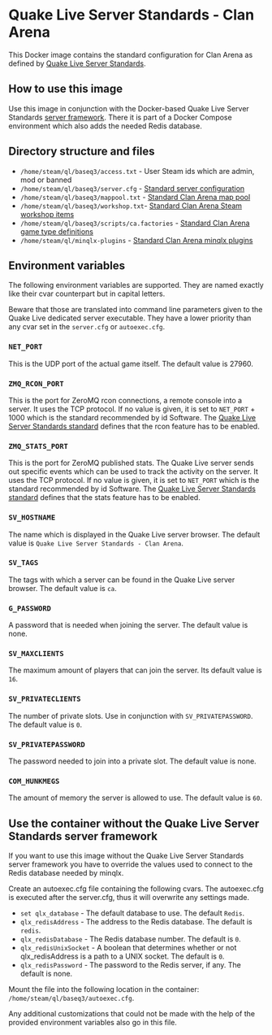 # Quake Live Server Standards - Clan Arena

This Docker image contains the standard configuration for Clan Arena as defined by [Quake Live Server Standards](https://github.com/quakelive-server-standards).

## How to use this image

Use this image in conjunction with the Docker-based Quake Live Server Standards [server framework](https://github.com/quakelive-server-standards/server-framework). There it is part of a Docker Compose environment which also adds the needed Redis database.

## Directory structure and files

- `/home/steam/ql/baseq3/access.txt` - User Steam ids which are admin, mod or banned
- `/home/steam/ql/baseq3/server.cfg` - [Standard server configuration](https://github.com/quakelive-server-standards/server-framework/blob/master/configs/standard/server.cfg)
- `/home/steam/ql/baseq3/mappool.txt` - [Standard Clan Arena map pool](https://github.com/quakelive-server-standards/server-framework/blob/master/mappools/standard/ca/mappool.txt)
- `/home/steam/ql/baseq3/workshop.txt`- [Standard Clan Arena Steam workshop items](https://github.com/quakelive-server-standards/server-framework/blob/master/workshop/standard/ca/workshop.txt)
- `/home/steam/ql/baseq3/scripts/ca.factories` - [Standard Clan Arena game type definitions](https://github.com/quakelive-server-standards/server-framework/blob/master/factories/standard/ca/ca.factories)
- `/home/steam/ql/minqlx-plugins` - [Standard Clan Arena minqlx plugins](https://github.com/quakelive-server-standards/server-framework/tree/master/minqlx-plugins/standard/ca)

## Environment variables

The following environment variables are supported. They are named exactly like their cvar counterpart but in capital letters.

Beware that those are translated into command line parameters given to the Quake Live dedicated server executable. They have a lower priority than any cvar set in the `server.cfg` or `autoexec.cfg`.

### `NET_PORT`

This is the UDP port of the actual game itself. The default value is 27960.

### `ZMQ_RCON_PORT`

This is the port for ZeroMQ rcon connections, a remote console into a server. It uses the TCP protocol. If no value is given, it is set to `NET_PORT` + 1000 which is the standard recommended by id Software. The [Quake Live Server Standards standard](https://github.com/quakelive-server-standards/server-framework/blob/master/configs/standard/README.md) defines that the rcon feature has to be enabled.

### `ZMQ_STATS_PORT`

This is the port for ZeroMQ published stats. The Quake Live server sends out specific events which can be used to track the activity on the server. It uses the TCP protocol. If no value is given, it is set to `NET_PORT` which is the standard recommended by id Software. The [Quake Live Server Standards standard](https://github.com/quakelive-server-standards/server-framework/blob/master/configs/standard/README.md) defines that the stats feature has to be enabled.

### `SV_HOSTNAME`

The name which is displayed in the Quake Live server browser. The default value is `Quake Live Server Standards - Clan Arena`.

### `SV_TAGS`

The tags with which a server can be found in the Quake Live server browser. The default value is `ca`.

### `G_PASSWORD`

A password that is needed when joining the server. The default value is none.

### `SV_MAXCLIENTS`

The maximum amount of players that can join the server. Its default value is `16`.

### `SV_PRIVATECLIENTS`

The number of private slots. Use in conjunction with `SV_PRIVATEPASSWORD`. The default value is `0`.

### `SV_PRIVATEPASSWORD`

The password needed to join into a private slot. The default value is none.

### `COM_HUNKMEGS`

The amount of memory the server is allowed to use. The default value is `60`.

## Use the container without the Quake Live Server Standards server framework

If you want to use this image without the Quake Live Server Standards server framework you have to override the values used to connect to the Redis database needed by minqlx.

Create an autoexec.cfg file containing the following cvars. The autoexec.cfg is executed after the server.cfg, thus it will overwrite any settings made.

- `set qlx_database` - The default database to use. The default `Redis`.
- `qlx_redisAddress` - The address to the Redis database. The default is `redis`.
- `qlx_redisDatabase` - The Redis database number. The default is `0`.
- `qlx_redisUnixSocket` - A boolean that determines whether or not qlx_redisAddress is a path to a UNIX socket. The default is `0`.
- `qlx_redisPassword` - The password to the Redis server, if any. The default is none.

Mount the file into the following location in the container: `/home/steam/ql/baseq3/autoexec.cfg`.

Any additional customizations that could not be made with the help of the provided environment variables also go in this file.